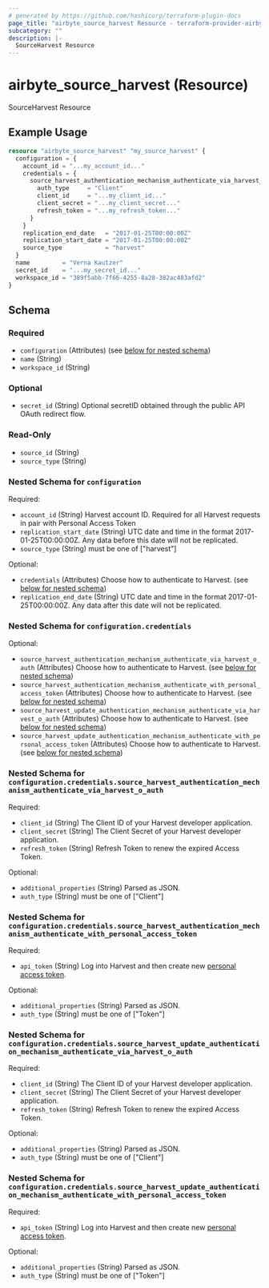 ```yaml
---
# generated by https://github.com/hashicorp/terraform-plugin-docs
page_title: "airbyte_source_harvest Resource - terraform-provider-airbyte"
subcategory: ""
description: |-
  SourceHarvest Resource
---
```


# airbyte_source_harvest (Resource)

SourceHarvest Resource

## Example Usage

```terraform
resource "airbyte_source_harvest" "my_source_harvest" {
  configuration = {
    account_id = "...my_account_id..."
    credentials = {
      source_harvest_authentication_mechanism_authenticate_via_harvest_o_auth_ = {
        auth_type     = "Client"
        client_id     = "...my_client_id..."
        client_secret = "...my_client_secret..."
        refresh_token = "...my_refresh_token..."
      }
    }
    replication_end_date   = "2017-01-25T00:00:00Z"
    replication_start_date = "2017-01-25T00:00:00Z"
    source_type            = "harvest"
  }
  name         = "Verna Kautzer"
  secret_id    = "...my_secret_id..."
  workspace_id = "389f5abb-7f66-4255-8a28-382ac483afd2"
}
```

<!-- schema generated by tfplugindocs -->
## Schema

### Required

- `configuration` (Attributes) (see [below for nested schema](#nestedatt--configuration))
- `name` (String)
- `workspace_id` (String)

### Optional

- `secret_id` (String) Optional secretID obtained through the public API OAuth redirect flow.

### Read-Only

- `source_id` (String)
- `source_type` (String)

<a id="nestedatt--configuration"></a>
### Nested Schema for `configuration`

Required:

- `account_id` (String) Harvest account ID. Required for all Harvest requests in pair with Personal Access Token
- `replication_start_date` (String) UTC date and time in the format 2017-01-25T00:00:00Z. Any data before this date will not be replicated.
- `source_type` (String) must be one of ["harvest"]

Optional:

- `credentials` (Attributes) Choose how to authenticate to Harvest. (see [below for nested schema](#nestedatt--configuration--credentials))
- `replication_end_date` (String) UTC date and time in the format 2017-01-25T00:00:00Z. Any data after this date will not be replicated.

<a id="nestedatt--configuration--credentials"></a>
### Nested Schema for `configuration.credentials`

Optional:

- `source_harvest_authentication_mechanism_authenticate_via_harvest_o_auth` (Attributes) Choose how to authenticate to Harvest. (see [below for nested schema](#nestedatt--configuration--credentials--source_harvest_authentication_mechanism_authenticate_via_harvest_o_auth))
- `source_harvest_authentication_mechanism_authenticate_with_personal_access_token` (Attributes) Choose how to authenticate to Harvest. (see [below for nested schema](#nestedatt--configuration--credentials--source_harvest_authentication_mechanism_authenticate_with_personal_access_token))
- `source_harvest_update_authentication_mechanism_authenticate_via_harvest_o_auth` (Attributes) Choose how to authenticate to Harvest. (see [below for nested schema](#nestedatt--configuration--credentials--source_harvest_update_authentication_mechanism_authenticate_via_harvest_o_auth))
- `source_harvest_update_authentication_mechanism_authenticate_with_personal_access_token` (Attributes) Choose how to authenticate to Harvest. (see [below for nested schema](#nestedatt--configuration--credentials--source_harvest_update_authentication_mechanism_authenticate_with_personal_access_token))

<a id="nestedatt--configuration--credentials--source_harvest_authentication_mechanism_authenticate_via_harvest_o_auth"></a>
### Nested Schema for `configuration.credentials.source_harvest_authentication_mechanism_authenticate_via_harvest_o_auth`

Required:

- `client_id` (String) The Client ID of your Harvest developer application.
- `client_secret` (String) The Client Secret of your Harvest developer application.
- `refresh_token` (String) Refresh Token to renew the expired Access Token.

Optional:

- `additional_properties` (String) Parsed as JSON.
- `auth_type` (String) must be one of ["Client"]


<a id="nestedatt--configuration--credentials--source_harvest_authentication_mechanism_authenticate_with_personal_access_token"></a>
### Nested Schema for `configuration.credentials.source_harvest_authentication_mechanism_authenticate_with_personal_access_token`

Required:

- `api_token` (String) Log into Harvest and then create new <a href="https://id.getharvest.com/developers"> personal access token</a>.

Optional:

- `additional_properties` (String) Parsed as JSON.
- `auth_type` (String) must be one of ["Token"]


<a id="nestedatt--configuration--credentials--source_harvest_update_authentication_mechanism_authenticate_via_harvest_o_auth"></a>
### Nested Schema for `configuration.credentials.source_harvest_update_authentication_mechanism_authenticate_via_harvest_o_auth`

Required:

- `client_id` (String) The Client ID of your Harvest developer application.
- `client_secret` (String) The Client Secret of your Harvest developer application.
- `refresh_token` (String) Refresh Token to renew the expired Access Token.

Optional:

- `additional_properties` (String) Parsed as JSON.
- `auth_type` (String) must be one of ["Client"]


<a id="nestedatt--configuration--credentials--source_harvest_update_authentication_mechanism_authenticate_with_personal_access_token"></a>
### Nested Schema for `configuration.credentials.source_harvest_update_authentication_mechanism_authenticate_with_personal_access_token`

Required:

- `api_token` (String) Log into Harvest and then create new <a href="https://id.getharvest.com/developers"> personal access token</a>.

Optional:

- `additional_properties` (String) Parsed as JSON.
- `auth_type` (String) must be one of ["Token"]


